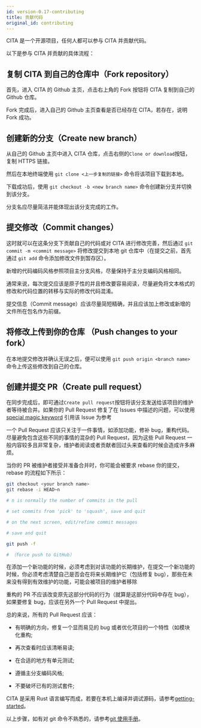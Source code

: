 ```yaml
---
id: version-0.17-contributing
title: 贡献代码
original_id: contributing
---
```

CITA 是一个开源项目，任何人都可以参与 CITA 并贡献代码。

以下是参与 CITA 并贡献的具体流程：

## 复制 CITA 到自己的仓库中（Fork repository）

首先，进入 CITA 的 Github 主页，点击右上角的 Fork 按钮将 CITA 复制到自己的 Github 仓库。

Fork 完成后，进入自己的 Github 主页查看是否已经存在 CITA，若存在，说明 Fork 成功。

## 创建新的分支（Create new branch）

从自己的 Github 主页中进入 CITA 仓库，点击右侧的`Clone or download`按钮，复制 HTTPS 链接。

然后在本地终端使用 `git clone <上一步复制的链接>` 命令将该项目下载到本地。

下载成功后，使用 `git checkout -b <new branch name>` 命令创建新分支并切换到该分支。

分支名应尽量简洁并能体现出该分支完成的工作。

## 提交修改（Commit changes）

这时就可以在这条分支下贡献自己的代码或对 CITA 进行修改完善，然后通过 `git commit -m <commit message>` 将修改提交到本地 git 仓库中（在提交之前，首先通过 `git add` 命令添加修改文件到暂存区）。

新增的代码编码风格参照项目主分支风格，尽量保持于主分支编码风格相同。

通常来说，每次提交应该是原子性的并且修改要容易阅读，尽量避免将文本格式的修改和代码位置的转移与实际的修改代码混淆。

提交信息（Commit message）应该尽量简短精确，并且应该加上修改或新增的文件所在包名作为前缀。

## 将修改上传到你的仓库 （Push changes to your fork）

在本地提交修改并确认无误之后，便可以使用 `git push origin <branch name>` 命令上传这些修改到自己的仓库。

## 创建并提交 PR（Create pull request）

在同步完成后，即可通过`Create pull request`按钮将该分支发送给该项目的维护者等待被合并。如果你的 Pull Request 修复了在 Issues 中描述的问题，可以使用 [special magic keyword](https://help.github.com/articles/closing-issues-via-commit-messages/) 引用该 Issue 为参考

一个 Pull Request 应该只关注于一件事情，如添加功能，修补 bug，重构代码。尽量避免包含这些不同的事情的混杂的 Pull Request，因为这些 Pull Request 一般内容较多且非常复杂，维护者阅读或者贡献者回过头来查看的时候会造成许多麻烦。

当你的 PR 被维护者接受并准备合并时，你可能会被要求 rebase 你的提交，rebase 的流程如下所示：

```bash
git checkout <your branch name>
git rebase -i HEAD~n

# n is normally the number of commits in the pull

# set commits from 'pick' to 'squash', save and quit

# on the next screen, edit/refine commit messages

# save and quit

git push -f

# （force push to GitHub）
```

在添加一个新功能的时候，必须考虑到对该功能的长期维护，在提交一个新功能的时候，你必须考虑清楚自己是否会在将来长期维护它（包括修复 bug），那些在未来没有得到有效维护的功能，可能会被项目的维护者移除

重构的 PR 不应该改变原先这部分代码的行为（就算是这部分代码中存在 bug），如果要修复 bug，应该在另外一个 Pull Request 中提出。

总的来说，所有的 Pull Request 应该：

- 有明确的方向，修复一个显而易见的 bug 或者优化项目的一个特性（如模块化重构;

- 再次查看时应该清晰易读;

- 在合适的地方有单元测试;

- 遵循主分支编码风格;

- 不要破坏已有的测试套件;

CITA 是采用 Rust 语言编写而成，若要在本机上编译并调试源码，请参考[getting-started](./chain/getting-started)。

以上步骤，如有对 git 命令不熟悉的，请参考[git 使用手册](https://git-scm.com/doc)。